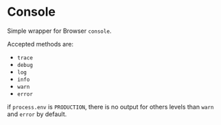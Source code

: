 Console
==

Simple wrapper for Browser `console`.

Accepted methods are:
* `trace`
* `debug`
* `log`
* `info`
* `warn`
* `error`

if `process.env` is `PRODUCTION`, there is no output for others levels than `warn` and `error` by default.
